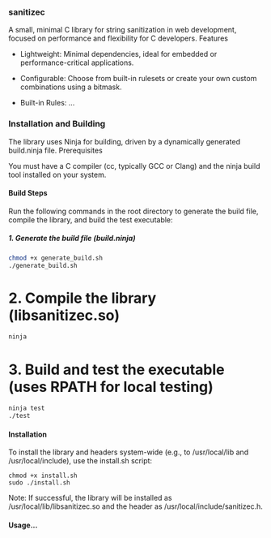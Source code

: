 ### sanitizec

A small, minimal C library for string sanitization in web development, focused on performance and flexibility for C developers.
Features

- Lightweight: Minimal dependencies, ideal for embedded or performance-critical applications.

- Configurable: Choose from built-in rulesets or create your own custom combinations using a bitmask.

- Built-in Rules:
...
### Installation and Building

The library uses Ninja for building, driven by a dynamically generated build.ninja file.
Prerequisites

You must have a C compiler (cc, typically GCC or Clang) and the ninja build tool installed on your system.

#### Build Steps

Run the following commands in the root directory to generate the build file, compile the library, and build the test executable:

##### 1. Generate the build file (build.ninja)

```sh
chmod +x generate_build.sh
./generate_build.sh
```

# 2. Compile the library (libsanitizec.so)

```sh
ninja 
```

# 3. Build and test the executable (uses RPATH for local testing)

```sh 
ninja test
./test
```

#### Installation

To install the library and headers system-wide (e.g., to /usr/local/lib and /usr/local/include), use the install.sh script:

```
chmod +x install.sh
sudo ./install.sh
```

Note: If successful, the library will be installed as /usr/local/lib/libsanitizec.so and the header as /usr/local/include/sanitizec.h.


#### Usage...
